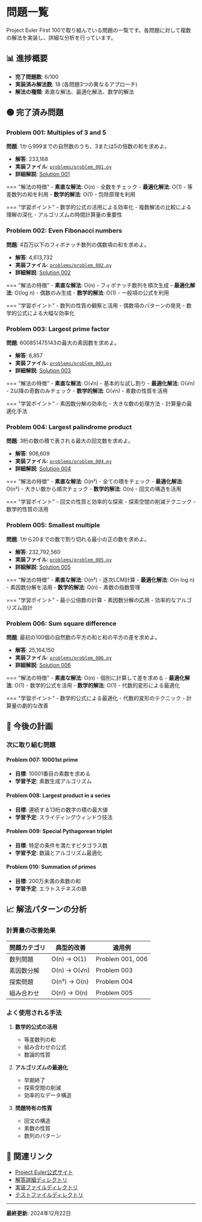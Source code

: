 # 問題一覧

Project Euler First 100で取り組んでいる問題の一覧です。各問題に対して複数の解法を実装し、詳細な分析を行っています。

## 📊 進捗概要

- **完了問題数**: 6/100
- **実装済み解法数**: 18 (各問題3つの異なるアプローチ)
- **解法の種類**: 素直な解法、最適化解法、数学的解法

## 🟢 完了済み問題

### Problem 001: Multiples of 3 and 5
**問題**: 1から999までの自然数のうち、3または5の倍数の和を求めよ。

- **解答**: 233,168
- **実装ファイル**: [`problems/problem_001.py`](../problems/problem_001.md)
- **詳細解説**: [Solution 001](../solutions/solution_001.md)

=== "解法の特徴"
    - **素直な解法**: O(n) - 全数をチェック
    - **最適化解法**: O(1) - 等差数列の和を利用
    - **数学的解法**: O(1) - 包除原理を利用

=== "学習ポイント"
    - 数学的公式の活用による効率化
    - 複数解法の比較による理解の深化
    - アルゴリズムの時間計算量の重要性

### Problem 002: Even Fibonacci numbers
**問題**: 4百万以下のフィボナッチ数列の偶数項の和を求めよ。

- **解答**: 4,613,732
- **実装ファイル**: [`problems/problem_002.py`](../problems/problem_002.md)
- **詳細解説**: [Solution 002](../solutions/solution_002.md)

=== "解法の特徴"
    - **素直な解法**: O(n) - フィボナッチ数列を順次生成
    - **最適化解法**: O(log n) - 偶数のみ生成
    - **数学的解法**: O(1) - 一般項の公式を利用

=== "学習ポイント"
    - 数列の性質の観察と活用
    - 偶数項のパターンの発見
    - 数学的公式による大幅な効率化

### Problem 003: Largest prime factor
**問題**: 600851475143の最大の素因数を求めよ。

- **解答**: 6,857
- **実装ファイル**: [`problems/problem_003.py`](../problems/problem_003.md)
- **詳細解説**: [Solution 003](../solutions/solution_003.md)

=== "解法の特徴"
    - **素直な解法**: O(√n) - 基本的な試し割り
    - **最適化解法**: O(√n) - 2以降の奇数のみチェック
    - **数学的解法**: O(√n) - 素数の性質を活用

=== "学習ポイント"
    - 素因数分解の効率化
    - 大きな数の処理方法
    - 計算量の最適化手法

### Problem 004: Largest palindrome product
**問題**: 3桁の数の積で表される最大の回文数を求めよ。

- **解答**: 906,609
- **実装ファイル**: [`problems/problem_004.py`](../problems/problem_004.md)
- **詳細解説**: [Solution 004](../solutions/solution_004.md)

=== "解法の特徴"
    - **素直な解法**: O(n²) - 全ての積をチェック
    - **最適化解法**: O(n²) - 大きい数から順次チェック
    - **数学的解法**: O(n) - 回文の構造を活用

=== "学習ポイント"
    - 回文の性質と効率的な探索
    - 探索空間の削減テクニック
    - 数学的性質の活用

### Problem 005: Smallest multiple
**問題**: 1から20までの数で割り切れる最小の正の数を求めよ。

- **解答**: 232,792,560
- **実装ファイル**: [`problems/problem_005.py`](../problems/problem_005.md)
- **詳細解説**: [Solution 005](../solutions/solution_005.md)

=== "解法の特徴"
    - **素直な解法**: O(n²) - 逐次LCM計算
    - **最適化解法**: O(n log n) - 素因数分解を活用
    - **数学的解法**: O(n) - 素数の指数管理

=== "学習ポイント"
    - 最小公倍数の計算
    - 素因数分解の応用
    - 効率的なアルゴリズム設計

### Problem 006: Sum square difference
**問題**: 最初の100個の自然数の平方の和と和の平方の差を求めよ。

- **解答**: 25,164,150
- **実装ファイル**: [`problems/problem_006.py`](../problems/problem_006.md)
- **詳細解説**: [Solution 006](../solutions/solution_006.md)

=== "解法の特徴"
    - **素直な解法**: O(n) - 個別に計算して差を求める
    - **最適化解法**: O(1) - 数学的公式を活用
    - **数学的解法**: O(1) - 代数的変形による最適化

=== "学習ポイント"
    - 数学的公式による最適化
    - 代数的変形のテクニック
    - 計算量の劇的な改善

## 🔄 今後の計画

### 次に取り組む問題

#### Problem 007: 10001st prime
- **目標**: 10001番目の素数を求める
- **学習予定**: 素数生成アルゴリズム

#### Problem 008: Largest product in a series
- **目標**: 連続する13桁の数字の積の最大値
- **学習予定**: スライディングウィンドウ技法

#### Problem 009: Special Pythagorean triplet
- **目標**: 特定の条件を満たすピタゴラス数
- **学習予定**: 数論とアルゴリズム最適化

#### Problem 010: Summation of primes
- **目標**: 200万未満の素数の和
- **学習予定**: エラトステネスの篩

## 📈 解法パターンの分析

### 計算量の改善効果

| 問題カテゴリ | 典型的改善 | 適用例 |
|------------|------------|--------|
| 数列問題 | O(n) → O(1) | Problem 001, 006 |
| 素因数分解 | O(n) → O(√n) | Problem 003 |
| 探索問題 | O(n²) → O(n) | Problem 004 |
| 組み合わせ | O(n!) → O(n) | Problem 005 |

### よく使用される手法

1. **数学的公式の活用**
   - 等差数列の和
   - 組み合わせの公式
   - 数論的性質

2. **アルゴリズムの最適化**
   - 早期終了
   - 探索空間の削減
   - 効率的なデータ構造

3. **問題特有の性質**
   - 回文の構造
   - 素数の性質
   - 数列のパターン

## 🔗 関連リンク

- [Project Euler公式サイト](https://projecteuler.net/)
- [解答詳細ディレクトリ](../solutions/)
- [実装ファイルディレクトリ](../../problems/)
- [テストファイルディレクトリ](../../tests/problems/)

---

**最終更新**: 2024年12月22日
